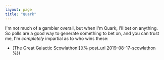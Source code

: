 ```yaml
---
layout: page
title: "Quark"
---
```


I'm not much of a gambler overall, but when I'm Quark, I'll bet on anything. So polls are a good way to generate something to bet on, and you can trust me, I'm *completely* impartial as to who wins these:

- [The Great Galactic Scowlathon!]({% post_url 2019-08-17-scowlathon %})

